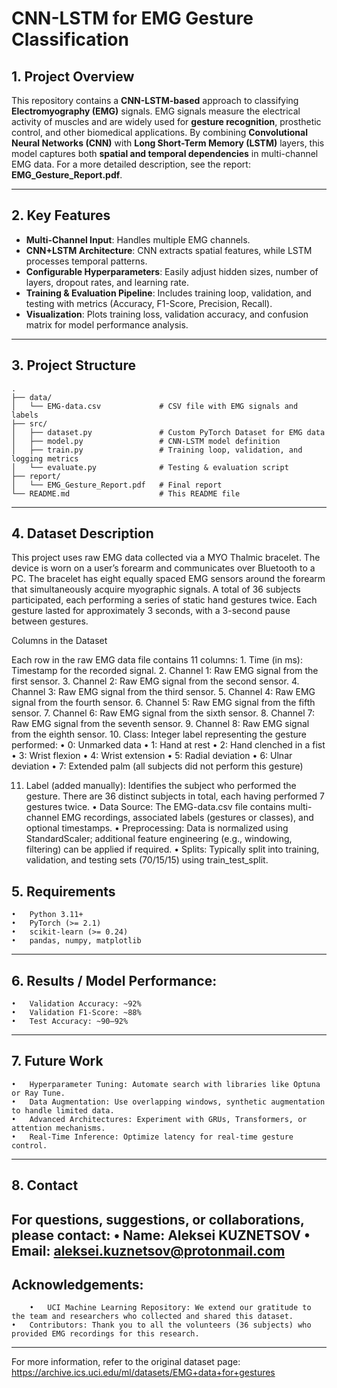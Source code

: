 # CNN-LSTM for EMG Gesture Classification

## 1. Project Overview
This repository contains a **CNN-LSTM-based** approach to classifying **Electromyography (EMG)** signals. EMG signals measure the electrical activity of muscles and are widely used for **gesture recognition**, prosthetic control, and other biomedical applications. By combining **Convolutional Neural Networks (CNN)** with **Long Short-Term Memory (LSTM)** layers, this model captures both **spatial and temporal dependencies** in multi-channel EMG data. For a more detailed description, see the report: **EMG_Gesture_Report.pdf**.

---

## 2. Key Features
- **Multi-Channel Input**: Handles multiple EMG channels.  
- **CNN+LSTM Architecture**: CNN extracts spatial features, while LSTM processes temporal patterns.  
- **Configurable Hyperparameters**: Easily adjust hidden sizes, number of layers, dropout rates, and learning rate.  
- **Training & Evaluation Pipeline**: Includes training loop, validation, and testing with metrics (Accuracy, F1-Score, Precision, Recall).  
- **Visualization**: Plots training loss, validation accuracy, and confusion matrix for model performance analysis.

---

## 3. Project Structure
```text
.
├── data/
│   └── EMG-data.csv             # CSV file with EMG signals and labels
├── src/
│   ├── dataset.py               # Custom PyTorch Dataset for EMG data
│   ├── model.py                 # CNN-LSTM model definition
│   ├── train.py                 # Training loop, validation, and logging metrics
│   └── evaluate.py              # Testing & evaluation script
├── report/
│   └── EMG_Gesture_Report.pdf   # Final report
└── README.md                    # This README file

```
---

## 4. Dataset Description

This project uses raw EMG data collected via a MYO Thalmic bracelet. The device is worn on a user’s forearm and communicates over Bluetooth to a PC. 
The bracelet has eight equally spaced EMG sensors around the forearm that simultaneously acquire myographic signals.
A total of 36 subjects participated, each performing a series of static hand gestures twice. Each gesture lasted for approximately 3 seconds, with a 3-second pause between gestures.

Columns in the Dataset

Each row in the raw EMG data file contains 11 columns:
	1.	Time (in ms): Timestamp for the recorded signal.
	2.	Channel 1: Raw EMG signal from the first sensor.
	3.	Channel 2: Raw EMG signal from the second sensor.
	4.	Channel 3: Raw EMG signal from the third sensor.
	5.	Channel 4: Raw EMG signal from the fourth sensor.
	6.	Channel 5: Raw EMG signal from the fifth sensor.
	7.	Channel 6: Raw EMG signal from the sixth sensor.
	8.	Channel 7: Raw EMG signal from the seventh sensor.
	9.	Channel 8: Raw EMG signal from the eighth sensor.
	10.	Class: Integer label representing the gesture performed:
          	•	0: Unmarked data
        	•	1: Hand at rest
         	•	2: Hand clenched in a fist
        	•	3: Wrist flexion
        	•	4: Wrist extension
        	•	5: Radial deviation
         	•	6: Ulnar deviation
        	•	7: Extended palm (all subjects did not perform this gesture)

 11.	Label (added manually): Identifies the subject who performed the gesture. There are 36 distinct subjects in total, each having performed 7 gestures twice.
	•	Data Source: The EMG-data.csv file contains multi-channel EMG recordings, associated labels (gestures or classes), and optional timestamps.
	•	Preprocessing: Data is normalized using StandardScaler; additional feature engineering (e.g., windowing, filtering) can be applied if required.
	•	Splits: Typically split into training, validation, and testing sets (70/15/15) using train_test_split.

## 5. Requirements
	•	Python 3.11+
	•	PyTorch (>= 2.1)
	•	scikit-learn (>= 0.24)
	•	pandas, numpy, matplotlib
 ---

## 6. Results / Model Performance:
	•	Validation Accuracy: ~92%
	•	Validation F1-Score: ~88%
	•	Test Accuracy: ~90–92%
 ---

## 7. Future Work
	•	Hyperparameter Tuning: Automate search with libraries like Optuna or Ray Tune.
	•	Data Augmentation: Use overlapping windows, synthetic augmentation to handle limited data.
	•	Advanced Architectures: Experiment with GRUs, Transformers, or attention mechanisms.
	•	Real-Time Inference: Optimize latency for real-time gesture control.
 ---

## 8. Contact
For questions, suggestions, or collaborations, please contact:
	•	Name: Aleksei KUZNETSOV
	•	Email: aleksei.kuznetsov@protonmail.com
 ---

## Acknowledgements:
        •	UCI Machine Learning Repository: We extend our gratitude to the team and researchers who collected and shared this dataset.
	•	Contributors: Thank you to all the volunteers (36 subjects) who provided EMG recordings for this research.
 ---

For more information, refer to the original dataset page:
https://archive.ics.uci.edu/ml/datasets/EMG+data+for+gestures
